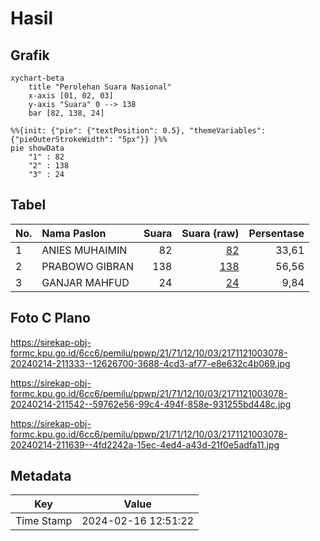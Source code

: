 # Hasil

## Grafik

```mermaid
xychart-beta
    title "Perolehan Suara Nasional"
    x-axis [01, 02, 03]
    y-axis "Suara" 0 --> 138
    bar [82, 138, 24]
```

```mermaid
%%{init: {"pie": {"textPosition": 0.5}, "themeVariables": {"pieOuterStrokeWidth": "5px"}} }%%
pie showData
    "1" : 82
    "2" : 138
    "3" : 24
```

## Tabel

| No. | Nama Paslon    | Suara | Suara (raw) | Persentase |
|:--- |:-------------- | -----:| -----------:| ----------:|
| 1   | ANIES MUHAIMIN | 82    | [82][p-1]   | 33,61      |
| 2   | PRABOWO GIBRAN | 138   | [138][p-2]  | 56,56      |
| 3   | GANJAR MAHFUD  | 24    | [24][p-3]   | 9,84       |


[p-1]: https://github.com/gigit-pemilu/pemilu-2024/blob/main/pilpres/hitung-suara/sub/21-kepulauan-riau/sub/71-kota-batam/sub/12-batu-aji/sub/1003-kibing/sub/078-tps/sub/paslon-1.txt
[p-2]: https://github.com/gigit-pemilu/pemilu-2024/blob/main/pilpres/hitung-suara/sub/21-kepulauan-riau/sub/71-kota-batam/sub/12-batu-aji/sub/1003-kibing/sub/078-tps/sub/paslon-2.txt
[p-3]: https://github.com/gigit-pemilu/pemilu-2024/blob/main/pilpres/hitung-suara/sub/21-kepulauan-riau/sub/71-kota-batam/sub/12-batu-aji/sub/1003-kibing/sub/078-tps/sub/paslon-3.txt

## Foto C Plano

https://sirekap-obj-formc.kpu.go.id/6cc6/pemilu/ppwp/21/71/12/10/03/2171121003078-20240214-211333--12626700-3688-4cd3-af77-e8e632c4b069.jpg

https://sirekap-obj-formc.kpu.go.id/6cc6/pemilu/ppwp/21/71/12/10/03/2171121003078-20240214-211542--59762e56-99c4-494f-858e-931255bd448c.jpg

https://sirekap-obj-formc.kpu.go.id/6cc6/pemilu/ppwp/21/71/12/10/03/2171121003078-20240214-211639--4fd2242a-15ec-4ed4-a43d-21f0e5adfa11.jpg


## Metadata

| Key        | Value               |
| ---------- | ------------------- |
| Time Stamp | 2024-02-16 12:51:22 |



